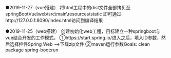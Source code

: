 

●2019-11-27（vue搭建）
  将html工程中的dist文件全部拷贝至springBootVue\web\src\main\resources\static
  即可通过http://127.0.0.1:8090/index.html访问到编译结果

●2019-11-25（web搭建）
  创建初始化web工程，目标建立一种springboot与vue结合开发的工作模式。
    ①https://start.spring.io/进入之后，填入ID参数，然后选择控件Spring Web -->下载zip文件
    ②maven运行参数Goals: clean package spring-boot:run
